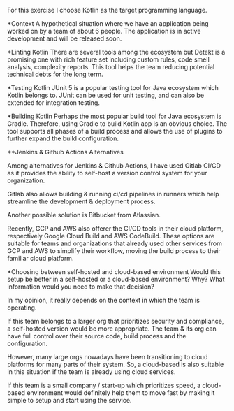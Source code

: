 For this exercise I choose Kotlin as the target programming language.

*Context
A hypothetical situation where we have an application being worked on by a team of about 6 people. The application is in active development and will be released soon.

*Linting Kotlin
There are several tools among the ecosystem but Detekt is a promising one with rich feature set including custom rules, code smell analysis, complexity reports. This tool helps the team reducing potential technical debts for the long term.

*Testing Kotlin
JUnit 5 is a popular testing tool for Java ecosystem which Kotlin belongs to. JUnit can be used for unit testing, and can also be extended for integration testing.

*Building Kotlin
Perhaps the most popular build tool for Java ecosystem is Gradle. Therefore, using Gradle to build Kotlin app is an obvious choice. The tool supports all phases of a build process and allows the use of plugins to further expand the build configuration.

**Jenkins & Github Actions Alternatives

Among alternatives for Jenkins & Github Actions, I have used Gitlab CI/CD as it provides the ability to self-host a version control system for your organization.

Gitlab also allows building & running ci/cd pipelines in runners which help streamline the development & deployment process.

Another possible solution is Bitbucket from Atlassian.

Recently, GCP and AWS also offerer the CI/CD tools in their cloud platform, respectively Google Cloud Build and AWS CodeBuild. These options are suitable for teams and organizations that already used other services from GCP and AWS to simplify their workflow, moving the build process to their familiar cloud platform.

*Choosing between self-hosted and cloud-based environment
Would this setup be better in a self-hosted or a cloud-based environment? Why? What information would you need to make that decision?

In my opinion, it really depends on the context in which the team is operating.

If this team belongs to a larger org that prioritizes security and compliance, a self-hosted version would be more appropriate. The team & its org can have full control over their source code, build process and the configuration.

However, many large orgs nowadays have been transitioning to cloud platforms for many parts of their system. So, a cloud-based is also suitable in this situation if the team is already using cloud services.

If this team is a small company / start-up which prioritizes speed, a cloud-based environment would definitely help them to move fast by making it simple to setup and start using the service.
